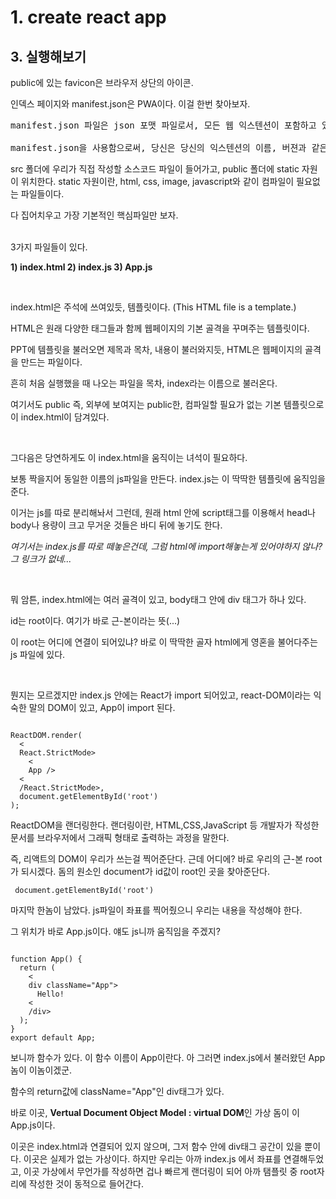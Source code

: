 
# 1. create react app

## 3. 실행해보기

public에 있는 favicon은 브라우저 상단의 아이콘.

인덱스 페이지와 manifest.json은 PWA이다. 이걸 한번 찾아보자.
<pre>
manifest.json 파일은 json 포맷 파일로서, 모든 웹 익스텐션이 포함하고 있어야 하는 파일입니다. 

manifest.json을 사용함으로써, 당신은 당신의 익스텐션의 이름, 버젼과 같은 기본 정보를 명시하며, 또한 당신의 익스텐션의 기능, 예를 들어 기본 스크립트, 내용 스크립트, 브라우져 활동 등과 같은 측면을 명시합니다. 
</pre>

src 폴더에 우리가 직접 작성할 소스코드 파일이 들어가고, public 폴더에 static 자원이 위치한다.
static 자원이란, html, css, image, javascript와 같이 컴파일이 필요없는 파일들이다.

다 집어치우고 가장 기본적인 핵심파일만 보자.

<br>
3가지 파일들이 있다.

<b>1) index.html 2) index.js 3) App.js</b>

<br>

index.html은 주석에 쓰여있듯, 템플릿이다. (This HTML file is a template.) 

HTML은 원래 다양한 태그들과 함께 웹페이지의 기본 골격을 꾸며주는 템플릿이다. 

PPT에 템플릿을 불러오면 제목과 목차, 내용이 불러와지듯, HTML은 웹페이지의 골격을 만드는 파일이다. 

흔히 처음 실행했을 때 나오는 파일을 목차, index라는 이름으로  불러온다.

여기서도 public 즉, 외부에 보여지는 public한, 컴파일할 필요가 없는 기본 템플릿으로 이 index.html이 담겨있다.
 
<br>

그다음은 당연하게도 이 index.html을 움직이는 녀석이 필요하다. 

보통 짝을지어 동일한 이름의 js파일을 만든다. index.js는 이 딱딱한 템플릿에 움직임을 준다. 

이거는 js를 따로 분리해놔서 그런데, 원래 html 안에 script태그를 이용해서 head나 body나 용량이 크고 무거운 것들은 바디 뒤에 놓기도 한다. 

<i>여기서는 index.js를 따로 떼놓은건데, 그럼 html에 import해놓는게 있어야하지 않나? 그 링크가 없네...</i>

<br>

뭐 암튼, index.html에는 여러 골격이 있고, body태그 안에 div 태그가 하나 있다. 

id는 root이다. 여기가 바로 근-본이라는 뜻(...) 

이 root는 어디에 연결이 되어있냐? 바로 이 딱딱한 골자 html에게 영혼을 불어다주는 js 파일에 있다.

<br> 

뭔지는 모르겠지만 index.js 안에는 React가 import 되어있고, react-DOM이라는 익숙한 말의 DOM이 있고, App이 import 된다. 

<code> 
ReactDOM.render(
  <
  React.StrictMode>
    <
    App />
  <
  /React.StrictMode>,
  document.getElementById('root')
); 
</code>

ReactDOM을 랜더링한다. 랜더링이란, HTML,CSS,JavaScript 등 개발자가 작성한 문서를 브라우저에서 그래픽 형태로 출력하는 과정을 말한다. 

즉, 리액트의 DOM이 우리가 쓰는걸 찍어준단다. 근데 어디에? 바로 우리의 근-본 root가 되시겠다. 돔의 원소인 document가 id값이 root인 곳을 찾아준단다.

<code> document.getElementById('root')</code>

마지막 한놈이 남았다. js파일이 좌표를 찍어줬으니 우리는 내용을 작성해야 한다. 

그 위치가 바로 App.js이다. 얘도 js니까 움직임을 주겠지? 

<code>
function App() {
  return ( 
    <
    div className="App">
      Hello!
    <
    /div>
  );
}
export default App;
</code>

보니까 함수가 있다. 이 함수 이름이 App이란다. 아 그러면 index.js에서 불러왔던 App놈이 이놈이겠군.

 함수의 return값에 className="App"인 div태그가 있다. 
 
 바로 이곳, <b>Vertual Document Object Model : virtual DOM</b>인 가상 돔이 이 App.js이다. 
 
 이곳은 index.html과 연결되어 있지 않으며, 그저 함수 안에 div태그 공간이 있을 뿐이다. 이곳은 실제가 없는 가상이다. 하지만 우리는 아까 index.js 에서 좌표를 연결해두었고, 이곳 가상에서 무언가를 작성하면 겁나 빠르게 랜더링이 되어 아까 탬플릿 중 root자리에 작성한 것이 동적으로 들어간다.


<!-- 2021.09.14-->